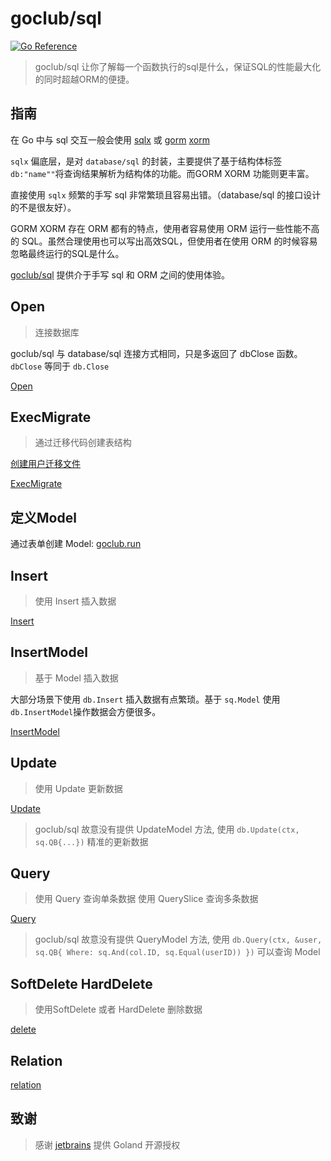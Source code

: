 # goclub/sql
[![Go Reference](https://pkg.go.dev/badge/github.com/goclub/sql.svg)](https://pkg.go.dev/github.com/goclub/sql)


> goclub/sql 让你了解每一个函数执行的sql是什么，保证SQL的性能最大化的同时超越ORM的便捷。

## 指南

在 Go 中与 sql 交互一般会使用 [sqlx](https://github.com/jmoiron/sqlx) 或 [gorm](http://gorm.io/) [xorm](https://xorm.io/zh/)

`sqlx` 偏底层，是对 `database/sql` 的封装，主要提供了基于结构体标签 `db:"name""`将查询结果解析为结构体的功能。而GORM XORM 功能则更丰富。

直接使用 `sqlx` 频繁的手写 sql 非常繁琐且容易出错。（database/sql 的接口设计的不是很友好）。

GORM XORM 存在 ORM 都有的特点，使用者容易使用 ORM 运行一些性能不高的 SQL。虽然合理使用也可以写出高效SQL，但使用者在使用 ORM 的时候容易忽略最终运行的SQL是什么。

[goclub/sql](https://github.com/goclub/sql) 提供介于手写 sql 和 ORM 之间的使用体验。


## Open

> 连接数据库

goclub/sql 与 database/sql 连接方式相同，只是多返回了 dbClose 函数。 `dbClose` 等同于 `db.Close`

[Open](./example/internal/connect/main.go?embed)


## ExecMigrate

> 通过迁移代码创建表结构 

[创建用户迁移文件](./example/internal/migrate/migrate/20201004160444_user.go?embed)

[ExecMigrate](./example/internal/migrate/main.go?embed)

## 定义Model

通过表单创建 Model: [goclub.run](https://goclub.run/?k=model)

## Insert

> 使用 Insert 插入数据

[Insert](./example/internal/insert/main.go?embed)

## InsertModel

> 基于 Model 插入数据

大部分场景下使用 `db.Insert` 插入数据有点繁琐。基于 `sq.Model` 使用 `db.InsertModel`操作数据会方便很多。

[InsertModel](./example/internal/insert_model/main.go?embed)


## Update

> 使用 Update 更新数据

[Update](./example/internal/update/main.go?embed)

> goclub/sql 故意没有提供 UpdateModel 方法, 使用 `db.Update(ctx, sq.QB{...})` 精准的更新数据

## Query 

> 使用 Query 查询单条数据
> 使用 QuerySlice 查询多条数据

[Query](./example/internal/query/main.go?embed)

> goclub/sql 故意没有提供 QueryModel 方法, 使用 `db.Query(ctx, &user, sq.QB{ Where: sq.And(col.ID, sq.Equal(userID)) })` 可以查询 Model
 
## SoftDelete HardDelete

> 使用SoftDelete 或者 HardDelete 删除数据 

[delete](./example/internal/delete/main.go?embed)

## Relation

[relation](./example/internal/relation/main.go?embed)

## 致谢

> 感谢 [jetbrains](https://jb.gg/OpenSource) 提供 Goland 开源授权

